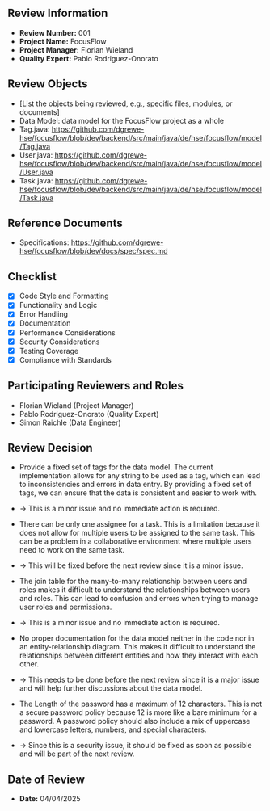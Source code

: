 ## Review Information

- **Review Number:** 001
- **Project Name:** FocusFlow
- **Project Manager:** Florian Wieland
- **Quality Expert:** Pablo Rodriguez-Onorato

## Review Objects

- [List the objects being reviewed, e.g., specific files, modules, or documents]
- Data Model: data model for the FocusFlow project as a whole
- Tag.java: https://github.com/dgrewe-hse/focusflow/blob/dev/backend/src/main/java/de/hse/focusflow/model/Tag.java
- User.java: https://github.com/dgrewe-hse/focusflow/blob/dev/backend/src/main/java/de/hse/focusflow/model/User.java
- Task.java: https://github.com/dgrewe-hse/focusflow/blob/dev/backend/src/main/java/de/hse/focusflow/model/Task.java

## Reference Documents

- Specifications: https://github.com/dgrewe-hse/focusflow/blob/dev/docs/spec/spec.md

## Checklist

- [x] Code Style and Formatting
- [x] Functionality and Logic
- [x] Error Handling
- [x] Documentation
- [x] Performance Considerations
- [x] Security Considerations
- [x] Testing Coverage
- [x] Compliance with Standards

## Participating Reviewers and Roles

- Florian Wieland (Project Manager)
- Pablo Rodriguez-Onorato (Quality Expert)
- Simon Raichle (Data Engineer)

## Review Decision

- Provide a fixed set of tags for the data model. The current implementation allows for any string to be used as a tag,
  which can lead to inconsistencies and errors in data entry. By providing a fixed set of tags, we can ensure that the
  data is consistent and easier to work with.
- → This is a minor issue and no immediate action is required.

- There can be only one assignee for a task. This is a limitation because it does not allow for multiple users to be
  assigned to the same task. This can be a problem in a collaborative environment where multiple users need to work on
  the same task.
- → This will be fixed before the next review since it is a minor issue.

- The join table for the many-to-many relationship between users and roles makes it difficult to understand the
  relationships between users and roles. This can lead to confusion and errors when trying to manage user roles and
  permissions.
- → This is a minor issue and no immediate action is required.

- No proper documentation for the data model neither in the code nor in an entity-relationship diagram. This makes it
  difficult to understand the relationships between different entities and how they interact with each other.
- → This
  needs to be done before the next review since it is a major issue and will help further discussions about the data
  model.

- The Length of the password has a maximum of 12 characters. This is not a secure password policy because 12 is more
  like a bare minimum for a password. A password policy should also include a mix of uppercase and lowercase letters,
  numbers, and special characters.
- → Since this is a security issue, it should be fixed as soon as possible and will
  be part of the next review.

## Date of Review

- **Date:** 04/04/2025
